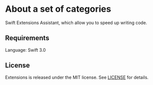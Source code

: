 # About a set of categories 

Swift Extensions Assistant, which allow you to speed up writing code.

## Requirements

Language: Swift 3.0  

## License

Extensions is released under the MIT license. See [LICENSE](https://raw.githubusercontent.com/prochol/Extensions/master/LICENSE) for details.